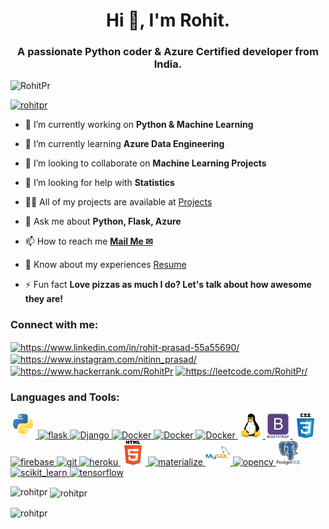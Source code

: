 <h1 align="center">Hi 👋, I'm Rohit.</h1>
<h3 align="center">A passionate Python coder & Azure Certified developer from India.</h3>

<p align="left"> <img src="https://komarev.com/ghpvc/?username=rohitpr&label=Profile%20views&color=0e75b6&style=flat" alt="RohitPr" /> </p>

<p align="left"> <a href="https://github.com/ryo-ma/github-profile-trophy"><img src="https://github-profile-trophy.vercel.app/?username=rohitpr" alt="rohitpr" /></a> </p>

- 🔭 I’m currently working on **Python & Machine Learning**

- 🌱 I’m currently learning **Azure Data Engineering**

- 👯 I’m looking to collaborate on **Machine Learning Projects**

- 🤝 I’m looking for help with **Statistics**

- 👨‍💻 All of my projects are available at [Projects](https://github.com/RohitPr?tab=repositories)

- 💬 Ask me about **Python, Flask, Azure**

- 📫 How to reach me **[Mail Me ✉](mailto:rohit.prasad95@outlook.com)**

- 📄 Know about my experiences [Resume](https://github.com/RohitPr/RohitPr/blob/main/RohitPrasad.pdf)

- ⚡ Fun fact **Love pizzas as much I do? Let's talk about how awesome they are!**

<h3 align="left">Connect with me:</h3>
<p align="left">
<a href="https://www.linkedin.com/in/rohit-prasad-55a55690/" target="blank"><img align="center" src="https://cdn.jsdelivr.net/npm/simple-icons@3.0.1/icons/linkedin.svg" alt="https://www.linkedin.com/in/rohit-prasad-55a55690/" height="30" width="40" /></a>
<a href="https://www.instagram.com/rohit.prasad95/" target="blank"><img align="center" src="https://cdn.jsdelivr.net/npm/simple-icons@3.0.1/icons/instagram.svg" alt="https://www.instagram.com/nitinn_prasad/" height="30" width="40" /></a>
<a href="https://www.hackerrank.com/RohitPr" target="blank"><img align="center" src="https://cdn.jsdelivr.net/npm/simple-icons@3.0.1/icons/hackerrank.svg" alt="https://www.hackerrank.com/RohitPr" height="30" width="40" /></a>
<a href="https://leetcode.com/RohitPr/" target="blank"><img align="center" src="https://cdn.jsdelivr.net/npm/simple-icons@3.0.1/icons/leetcode.svg" alt="https://leetcode.com/RohitPr/" height="30" width="40" /></a>
</p>

<h3 align="left">Languages and Tools:</h3>
<p align="left"><a href="https://www.python.org" target="_blank"> <img src="https://raw.githubusercontent.com/devicons/devicon/master/icons/python/python-original.svg" alt="python" width="40" height="40"/> </a> <a href="https://flask.palletsprojects.com/" target="_blank"> <img src="https://www.vectorlogo.zone/logos/pocoo_flask/pocoo_flask-icon.svg" alt="flask" width="40" height="40"/> </a><a href="https://www.djangoproject.com/" target="_blank"> <img src="https://static.djangoproject.com/img/logos/django-logo-negative.svg" alt="Django" width="40" height="40"/> </a> <a href="https://azure.microsoft.com/en-in/" target="_blank"> <img src="https://cdn.worldvectorlogo.com/logos/azure-1.svg" alt="Docker" width="40" height="40"/> </a><a href="https://pandas.pydata.org/" target="_blank"> <img src="https://www.pngfind.com/pngs/m/619-6191984_file-pandas-logo-svg-pandas-python-logo-svg.png" alt="Docker" width="40" height="40"/> </a>
<a href="https://www.docker.com/" target="_blank"> <img src="https://cdn.worldvectorlogo.com/logos/docker-3.svg" alt="Docker" width="40" height="40"/> </a> <a href="https://www.linux.org/" target="_blank"> <img src="https://raw.githubusercontent.com/devicons/devicon/master/icons/linux/linux-original.svg" alt="linux" width="40" height="40"/<a href="https://getbootstrap.com" target="_blank"> <img src="https://raw.githubusercontent.com/devicons/devicon/master/icons/bootstrap/bootstrap-plain-wordmark.svg" alt="bootstrap" width="40" height="40"/> </a> <a href="https://www.w3schools.com/css/" target="_blank"> <img src="https://raw.githubusercontent.com/devicons/devicon/master/icons/css3/css3-original-wordmark.svg" alt="css3" width="40" height="40"/> </a> <a href="https://firebase.google.com/" target="_blank"> <img src="https://www.vectorlogo.zone/logos/firebase/firebase-icon.svg" alt="firebase" width="40" height="40"/> </a> <a href="https://git-scm.com/" target="_blank"> <img src="https://www.vectorlogo.zone/logos/git-scm/git-scm-icon.svg" alt="git" width="40" height="40"/> </a> <a href="https://heroku.com" target="_blank"> <img src="https://www.vectorlogo.zone/logos/heroku/heroku-icon.svg" alt="heroku" width="40" height="40"/> </a> <a href="https://www.w3.org/html/" target="_blank"> <img src="https://raw.githubusercontent.com/devicons/devicon/master/icons/html5/html5-original-wordmark.svg" alt="html5" width="40" height="40"/> </a> <a href="https://www.java.com" target="_blank"><a href="https://materializecss.com/" target="_blank"> <img src="https://raw.githubusercontent.com/prplx/svg-logos/5585531d45d294869c4eaab4d7cf2e9c167710a9/svg/materialize.svg" alt="materialize" width="40" height="40"/> </a> <a href="https://www.mysql.com/" target="_blank"> <img src="https://raw.githubusercontent.com/devicons/devicon/master/icons/mysql/mysql-original-wordmark.svg" alt="mysql" width="40" height="40"/> </a> <a href="https://opencv.org/" target="_blank"> <img src="https://www.vectorlogo.zone/logos/opencv/opencv-icon.svg" alt="opencv" width="40" height="40"/> </a> <a href="https://www.postgresql.org" target="_blank"> <img src="https://raw.githubusercontent.com/devicons/devicon/master/icons/postgresql/postgresql-original-wordmark.svg" alt="postgresql" width="40" height="40"/> </a>  </a> <a href="https://scikit-learn.org/" target="_blank"> <img src="https://upload.wikimedia.org/wikipedia/commons/0/05/Scikit_learn_logo_small.svg" alt="scikit_learn" width="40" height="40"/> </a> <a href="https://www.tensorflow.org" target="_blank"> <img src="https://www.vectorlogo.zone/logos/tensorflow/tensorflow-icon.svg" alt="tensorflow" width="40" height="40"/> </a> </p>

<p><img align="left" src="https://github-readme-stats.vercel.app/api/top-langs?username=rohitpr&show_icons=true&locale=en&layout=compact" alt="rohitpr" /></p>

<p>&nbsp;<img align="center" src="https://github-readme-stats.vercel.app/api?username=rohitpr&show_icons=true&locale=en" alt="rohitpr" /></p>

<p><img align="center" src="https://github-readme-streak-stats.herokuapp.com/?user=rohitpr&" alt="rohitpr" /></p>
